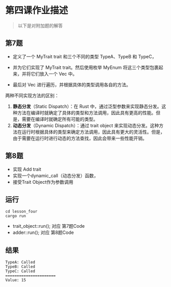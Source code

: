 # 第四课作业描述

> 以下是对附加题的解答

## 第7题

- 定义了一个 MyTrait trait 和三个不同的类型 TypeA、TypeB 和 TypeC，

- 并为它们实现了 MyTrait trait。然后使用枚举 MyEnum 将这三个类型包裹起来，并将它们放入一个 Vec 中。

- 最后对 Vec 进行遍历，并根据具体的类型调用各自的方法。

两种不同实现方法的区别： 

1. **静态分发**（Static Dispatch）：在 Rust 中，通过泛型参数来实现静态分发。这种方法在编译时就确定了具体的类型和方法调用，因此具有更高的性能。但是，需要在编译时就确定所有可能的类型。
2. **动态分发**（Dynamic Dispatch）：通过 trait object 来实现动态分发。这种方法在运行时根据具体的类型来确定方法调用，因此具有更大的灵活性。但是，由于需要在运行时进行动态的方法查找，因此会带来一些性能开销。

## 第8题
- 实现 Add trait
- 实现一个dynamic_call（动态分发）函数，
- 接受Trait Object作为参数调用

## 运行

```
cd lesson_four
cargo run
```
- trait_object::run();  对应 第7题Code
- adder::run(); 对应 第8题Code

## 结果

```
TypeA: Called
TypeB: Called
TypeC: Called
======================
Value: 15
```




